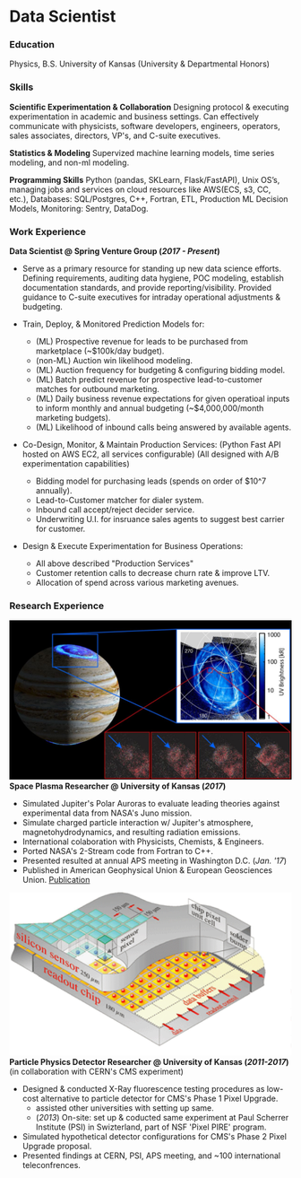 # Data Scientist

### Education
Physics, B.S. University of Kansas (University & Departmental Honors)

### Skills

**Scientific Experimentation & Collaboration**
Designing protocol & executing experimentation in academic and business settings. Can effectively communicate with physicists, software developers, engineers, operators, sales associates, directors, VP's, and C-suite executives.

**Statistics & Modeling**
Supervized machine learning models, time series modeling, and non-ml modeling.

**Programming Skills** 
Python (pandas, SKLearn, Flask/FastAPI), Unix OS’s, managing jobs and services on cloud resources like AWS(ECS, s3, CC, etc.), Databases: SQL/Postgres, C++, Fortran, ETL, Production ML Decision Models, Monitoring: Sentry, DataDog.


### Work Experience
**Data Scientist @ Spring Venture Group (_2017 - Present_)**

- Serve as a primary resource for standing up new data science efforts. Defining
requirements, auditing data hygiene, POC modeling, establish documentation standards, and provide reporting/visibility. Provided guidance to C-suite executives for intraday operational adjustments & budgeting. 

- Train, Deploy, & Monitored Prediction Models for:
  - (ML) Prospective revenue for leads to be purchased from marketplace (~$100k/day budget).
  - (non-ML) Auction win likelihood modeling.
  - (ML) Auction frequency for budgeting & configuring bidding model.
  - (ML) Batch predict revenue for prospective lead-to-customer matches for outbound marketing.
  - (ML) Daily business revenue expectations for given operatioal inputs to inform monthly and annual budgeting (~$4,000,000/month marketing budgets).
  - (ML) Likelihood of inbound calls being answered by available agents.

- Co-Design, Monitor, & Maintain Production Services:
  (Python Fast API hosted on AWS EC2, all services configurable)
  (All designed with A/B experimentation capabilities)
  - Bidding model for purchasing leads (spends on order of $10^7 annually).
  - Lead-to-Customer matcher for dialer system.
  - Inbound call accept/reject decider service.
  - Underwriting U.I. for insruance sales agents to suggest best carrier for customer.

- Design & Execute Experimentation for Business Operations:
  - All above described "Production Services"
  - Customer retention calls to decrease churn rate & improve LTV.
  - Allocation of spend across various marketing avenues. 



### Research Experience

![Jovian Aurora](/assets/img/aurora.jpg)
**Space Plasma Researcher @ University of Kansas (_2017_)**
- Simulated Jupiter's Polar Auroras to evaluate leading theories against experimental data from NASA's Juno mission.
- Simulate charged particle interaction w/ Jupiter's atmosphere, magnetohydrodynamics, and resulting radiation emissions.
- International colaboration with Physicists, Chemists, & Engineers. 
- Ported NASA's 2-Stream code from Fortran to C++.
- Presented resulted at annual APS meeting in Washington D.C. (_Jan. '17_)
- Published in American Geophysical Union & European Geosciences Union. [Publication](https://agupubs.onlinelibrary.wiley.com/doi/full/10.1002/2017JA024872)


![CMS Pixel Detecor](/assets/img/pixel_detector.png)
**Particle Physics Detector Researcher @ University of Kansas (_2011-2017_)**
(in collaboration with CERN's CMS experiment)
- Designed & conducted X-Ray fluorescence testing procedures as low-cost alternative to particle detector for CMS's Phase 1 Pixel Upgrade.
  - assisted other universities with setting up same.
  - (_2013_) On-site: set up & coducted same experiment at Paul Scherrer Institute (PSI) in Swizterland, part of NSF 'Pixel PIRE' program.
- Simulated hypothetical detector configurations for CMS's Phase 2 Pixel Upgrade proposal.
- Presented findings at CERN, PSI, APS meeting, and ~100 international teleconfrences.
